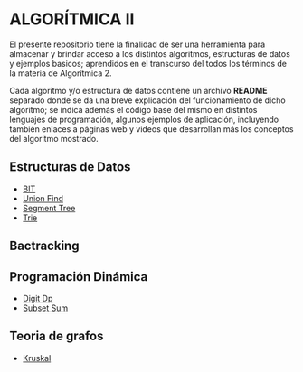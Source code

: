 # ALGORÍTMICA II
El presente repositorio tiene la finalidad de ser una herramienta para almacenar y brindar acceso a los distintos algoritmos, estructuras de datos y ejemplos basicos; aprendidos en el transcurso del todos los términos de la materia de Algorítmica 2.

Cada algoritmo y/o estructura de datos contiene un archivo **README** separado donde se da una breve explicación del funcionamiento de dicho algoritmo; se indica además el código base del mismo en distintos lenguajes de programación, algunos ejemplos de aplicación, incluyendo también enlaces a páginas web y videos que desarrollan más los conceptos del algoritmo mostrado.

## Estructuras de Datos
-  [BIT](https://github.com/NatiBilbao/AlgoritmicaII2022/tree/main/Contenido/Estructura_de_datos/BIT)
-  [Union Find](https://github.com/NatiBilbao/AlgoritmicaII2022/tree/main/Contenido/Estructura_de_datos/Union_Find)
-  [Segment Tree](https://github.com/NatiBilbao/AlgoritmicaII2022/tree/main/Contenido/Estructura_de_datos/Segment_tree)
-  [Trie](https://github.com/NatiBilbao/AlgoritmicaII2022/tree/main/Contenido/Estructura_de_datos/Trie)

## Bactracking

## Programación Dinámica
- [Digit Dp](https://github.com/NatiBilbao/AlgoritmicaII2022/tree/main/Contenido/Programacion_dinamica/DigitDp)
- [Subset Sum](https://github.com/NatiBilbao/AlgoritmicaII2022/tree/main/Contenido/Programacion_dinamica/SubsetSum)

## Teoria de grafos
- [Kruskal](https://github.com/NatiBilbao/AlgoritmicaII2022/tree/main/Contenido/Teoria_de_grafos/Kruskal)
